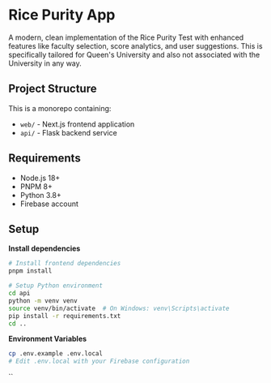 # Rice Purity App

A modern, clean implementation of the Rice Purity Test with enhanced features like faculty selection, score analytics, and user suggestions. This is specifically tailored for Queen's University and also not associated with the University in any way.

## Project Structure

This is a monorepo containing:

- `web/` - Next.js frontend application
- `api/` - Flask backend service

## Requirements

- Node.js 18+
- PNPM 8+
- Python 3.8+
- Firebase account

## Setup

**Install dependencies**

```bash
# Install frontend dependencies
pnpm install

# Setup Python environment
cd api
python -m venv venv
source venv/bin/activate  # On Windows: venv\Scripts\activate
pip install -r requirements.txt
cd ..
```
**Environment Variables**

```bash
cp .env.example .env.local
# Edit .env.local with your Firebase configuration
```

``
